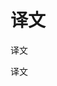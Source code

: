 <div class="article__intro">

[en]: <> (Guidelines)
# 译文

[en]: <> (Create custom Material Themes to make your product unique. Implement your design vision with Material Theming, which simplifies the process of customizing your product and using components, which are the building blocks that make a product usable and functional.)
译文

</div><div class="article__body">

[en]: <> (Usability and platform guidance describe how to make sure your app is usable for all users. Platform guidance helps you make detailed decisions about what conventions are proper for each platform.)
译文

</div>
